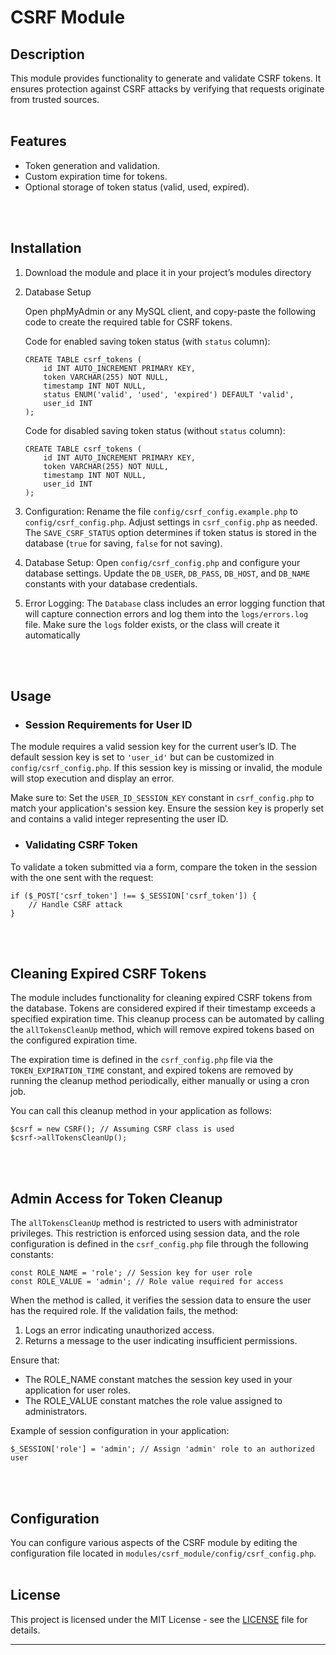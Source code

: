 # CSRF Module

## Description
This module provides functionality to generate and validate CSRF tokens. It ensures protection against CSRF attacks by verifying that requests originate from trusted sources.
<br> 
<br> 

## Features
- Token generation and validation.
- Custom expiration time for tokens.
- Optional storage of token status (valid, used, expired).
<br> 
<br> 

## Installation
1. Download the module and place it in your project’s modules directory
2. Database Setup 

    Open phpMyAdmin or any MySQL client, and copy-paste the following code to create the required table for CSRF tokens.

    Code for enabled saving token status (with `status` column):

    ```
    CREATE TABLE csrf_tokens (
        id INT AUTO_INCREMENT PRIMARY KEY, 
        token VARCHAR(255) NOT NULL, 
        timestamp INT NOT NULL, 
        status ENUM('valid', 'used', 'expired') DEFAULT 'valid', 
        user_id INT
    );

    ```

    Code for disabled saving token status (without `status` column):

    ```
    CREATE TABLE csrf_tokens (
        id INT AUTO_INCREMENT PRIMARY KEY, 
        token VARCHAR(255) NOT NULL, 
        timestamp INT NOT NULL, 
        user_id INT
    );

    ```
3. Configuration: Rename the file `config/csrf_config.example.php` to `config/csrf_config.php`. Adjust settings in `csrf_config.php` as needed. The `SAVE_CSRF_STATUS` option determines if token status is stored in the database (`true` for saving, `false` for not saving).

4. Database Setup: Open `config/csrf_config.php` and configure your database settings. Update the `DB_USER`, `DB_PASS`, `DB_HOST`, and `DB_NAME` constants with your database credentials.


5. Error Logging: The `Database` class includes an error logging function that will capture connection errors and log them into the `logs/errors.log` file. Make sure the `logs` folder exists, or the class will create it automatically
<br> 
<br> 

## Usage

- ### Session Requirements for User ID

The module requires a valid session key for the current user’s ID. The default session key is set to `'user_id'` but can be customized in `config/csrf_config.php`. If this session key is missing or invalid, the module will stop execution and display an error.

Make sure to:
    Set the `USER_ID_SESSION_KEY` constant in `csrf_config.php` to match your application's session key.
    Ensure the session key is properly set and contains a valid integer representing the user ID.

- ### Validating CSRF Token
To validate a token submitted via a form, compare the token in the session with the one sent with the request:
```
if ($_POST['csrf_token'] !== $_SESSION['csrf_token']) {
    // Handle CSRF attack
}
```
<br> 
<br> 

## Cleaning Expired CSRF Tokens

The module includes functionality for cleaning expired CSRF tokens from the database. Tokens are considered expired if their timestamp exceeds a specified expiration time. This cleanup process can be automated by calling the `allTokensCleanUp` method, which will remove expired tokens based on the configured expiration time.

The expiration time is defined in the `csrf_config.php` file via the `TOKEN_EXPIRATION_TIME` constant, and expired tokens are removed by running the cleanup method periodically, either manually or using a cron job.

You can call this cleanup method in your application as follows:
```
$csrf = new CSRF(); // Assuming CSRF class is used
$csrf->allTokensCleanUp();
```
<br> 
<br> 

## Admin Access for Token Cleanup
The `allTokensCleanUp` method is restricted to users with administrator privileges. This restriction is enforced using session data, and the role configuration is defined in the `csrf_config.php` file through the following constants:
```
const ROLE_NAME = 'role'; // Session key for user role
const ROLE_VALUE = 'admin'; // Role value required for access
```
When the method is called, it verifies the session data to ensure the user has the required role. If the validation fails, the method:

1. Logs an error indicating unauthorized access.
2. Returns a message to the user indicating insufficient permissions.

Ensure that:
- The ROLE_NAME constant matches the session key used in your application for user roles.
- The ROLE_VALUE constant matches the role value assigned to administrators.

Example of session configuration in your application:
```
$_SESSION['role'] = 'admin'; // Assign 'admin' role to an authorized user
```
<br> 
<br> 

## Configuration
You can configure various aspects of the CSRF module by editing the configuration file located in `modules/csrf_module/config/csrf_config.php`.
<br> 
<br> 

## License

This project is licensed under the MIT License - see the [LICENSE](https://opensource.org/licenses/MIT) file for details.

---